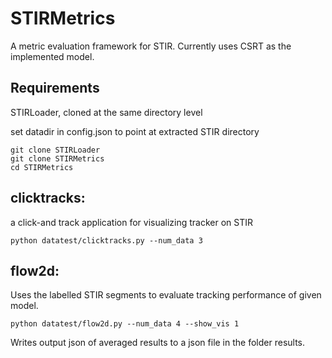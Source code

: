 # STIRMetrics

A metric evaluation framework for STIR. Currently uses CSRT as the implemented model.

## Requirements

STIRLoader, cloned at the same directory level

set datadir in config.json to point at extracted STIR directory
```
git clone STIRLoader
git clone STIRMetrics
cd STIRMetrics
```

## clicktracks:
a click-and track application for visualizing tracker on STIR

```
python datatest/clicktracks.py --num_data 3
```

## flow2d:

Uses the labelled STIR segments to evaluate tracking performance of given model.

```
python datatest/flow2d.py --num_data 4 --show_vis 1
```
Writes output json of averaged results to a json file in the folder results.


